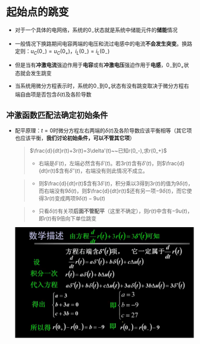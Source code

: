 # 起始点的跳变
* 对于一个具体的电网络，系统的$0_-$状态就是系统中储能元件的**储能**情况

* 一般情况下换路期间电容两端的电压和流过电感中的电流**不会发生突变**。换路定则：$u_C(0_-)=u_C(0_+)$，$i_L(0_-)=i_L(0_-)$

* 但是当有**冲激电流**强迫作用于**电容**或有**冲激电压**强迫作用于**电感**，$0_-$到$0_+$状态就会发生跳变

* 当系统用微分方程表示时，系统的$0_-$到$0_+$状态有没有跳变取决于微分方程右端自由项是否包含$\delta(t)$及各阶导数

## 冲激函数匹配法确定初始条件
* 配平原理：$t=0$时微分方程左右两端的$\delta(t)$及各阶导数应该平衡相等（其它项也应该平衡，**我们讨论初始条件，可以不管其它项**）
    > $\frac{d}{dt}r(t)+3r(t)=3\delta'(t)~~已知r(0_-),求r(0_+)$
    > * 右端是$\delta'(t)$，左端必然含有$\delta'(t)$。若$3r(t)$含有$\delta'(t)$，则$\frac{d}{dt}r(t)$含有$\delta''(t)$，右端没有则此情况不成立。
    
    > * 则$\frac{d}{dt}r(t)$含有$3\delta'(t)$，积分乘以3得到$3r(t)$的值为$9\delta(t)$，而右端没有$9\delta(t)$，则$\frac{d}{dt}r(t)$还有另一项$-9\delta(t)$，而它使得$3r(t)$变成两项$9\delta(t)-9u(t)$
    
    > * 只看$\delta(t)$有关项**后面不管配平**（这里不确定），则$r(t)$中含有$-9u(t)$，即$r(t)$有9倍向下单位跳变 

    ![Alt text](image-105.png)
